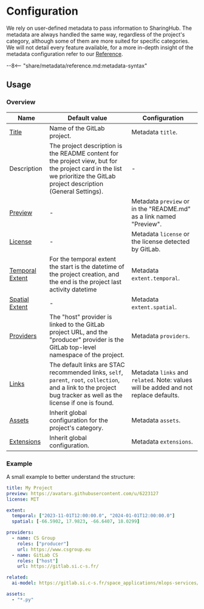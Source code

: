# Configuration

We rely on user-defined metadata to pass information to SharingHub. The metadata are always handled the same way, regardless of the project's category, although some of them are more suited for specific categories. We will not detail every feature available, for a more in-depth insight of the metadata configuration refer to our [Reference](./reference.md).

--8<-- "share/metadata/reference.md:metadata-syntax"

## Usage

### Overview

| Name | Default value | Configuration |
|---|---|---|
| [Title](./reference.md#title) | Name of the GitLab project. | Metadata `title`. |
| Description | The project description is the README content for the project view, but for the project card in the list we prioritize the GitLab project description (General Settings). | - |
| [Preview](./reference.md#preview) | - | Metadata `preview` or in the "README.md" as a link named "Preview". |
| [License](./reference.md#license) | - | Metadata `license` or the license detected by GitLab. |
| [Temporal Extent](./reference.md#extent) | For the temporal extent the start is the datetime of the project creation, and the end is the project last activity datetime | Metadata `extent.temporal`. |
| [Spatial Extent](./reference.md#extent) | - | Metadata `extent.spatial`. |
| [Providers](./reference.md#providers) | The "host" provider is linked to the GitLab project URL, and the "producer" provider is the GitLab top-level namespace of the project. | Metadata `providers`. |
| [Links](./reference.md#links) | The default links are STAC recommended links, `self`, `parent`, `root`, `collection`, and a link to the project bug tracker as well as the license if one is found. | Metadata `links` and `related`. Note: values will be added and not replace defaults. |
| [Assets](./reference.md#assets) | Inherit global configuration for the project's category. | Metadata `assets`. |
| [Extensions](./reference.md#extensions) | Inherit global configuration. | Metadata `extensions`. |

### Example

A small example to better understand the structure:

```yaml title="Metadata example"
title: My Project
preview: https://avatars.githubusercontent.com/u/6223127
license: MIT

extent:
  temporal: ["2023-11-01T12:00:00.0", "2024-01-01T12:00:00.0"]
  spatial: [-66.5902, 17.9823, -66.6407, 18.0299]

providers:
  - name: CS Group
    roles: ["producer"]
    url: https://www.csgroup.eu
  - name: GitLab CS
    roles: ["host"]
    url: https://gitlab.si.c-s.fr/

related:
  ai-model: https://gitlab.si.c-s.fr/space_applications/mlops-services/sharinghub-tests/model-sample

assets:
  - "*.py"
```
